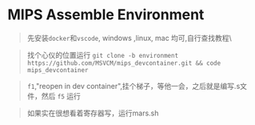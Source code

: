 # MIPS Assemble Environment
> 先安装```docker```和```vscode```, windows ,linux, mac 均可,自行查找教程\\

> 找个心仪的位置运行 ```git clone -b environment https://github.com/MSVCM/mips_devcontainer.git && code mips_devcontainer``` 

> ```f1```,"reopen in dev container",挂个梯子，等他一会，之后就是编写.s文件，然后 ```f5``` 运行

> 如果实在很想看着寄存器写，运行mars.sh